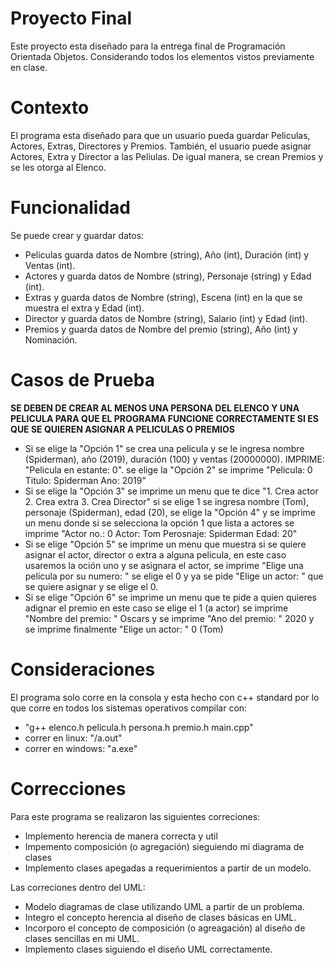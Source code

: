 # Proyecto Final 
Este proyecto esta diseñado para la entrega final de Programación Orientada Objetos. Considerando todos los elementos vistos previamente en clase. 

# Contexto
El programa esta diseñado para que un usuario pueda guardar Peliculas, Actores, Extras, Directores y Premios. 
También, el usuario puede asignar Actores, Extra y Director a las Peliulas. De igual manera, se crean Premios y se les otorga al Elenco.

# Funcionalidad
Se puede crear y guardar datos:
- Peliculas guarda datos de Nombre (string), Año (int), Duración (int) y Ventas (int). 
- Actores y guarda datos de Nombre (string), Personaje (string) y Edad (int).
- Extras y guarda datos de Nombre (string), Escena (int) en la que se muestra el extra y Edad (int).
- Director y guarda datos de Nombre (string), Salario (int) y Edad (int).
- Premios y guarda datos de Nombre del premio (string), Año (int) y Nominación. 

# Casos de Prueba
**SE DEBEN DE CREAR AL MENOS UNA PERSONA DEL ELENCO Y UNA PELICULA PARA QUE EL PROGRAMA FUNCIONE CORRECTAMENTE SI ES QUE SE QUIEREN ASIGNAR A PELICULAS O PREMIOS**

- Si se elige la "Opción 1" se crea una pelicula y se le ingresa nombre (Spiderman), año (2019), duración (100) y ventas (20000000). IMPRIME: "Pelicula en estante: 0". se elige la "Opción 2" se imprime "Pelicula: 0    Titulo: Spiderman     Ano: 2019"
- Si se elige la "Opción 3" se imprime un menu que te dice "1. Crea actor    2. Crea extra    3. Crea Director" si se elige 1 se ingresa nombre (Tom), personaje (Spiderman), edad (20), se elige la "Opción 4" y se imprime un menu donde si se selecciona la opción 1 que lista a actores se imprime "Actor no.: 0   Actor: Tom  Perosnaje: Spiderman  Edad: 20"
- Si se elige "Opción 5" se imprime un menu que muestra si se quiere asignar el actor, director o extra a alguna pelicula, en este caso usaremos la oción uno y se asignara el actor, se imprime "Elige una pelicula por su numero: " se elige el 0 y ya se pide "Elige un actor: " que se quiere asignar y se elige el 0. 
- Si se elige "Opción 6" se imprime un menu que te pide a quien quieres adignar el premio en este caso se elige el 1 (a actor) se imprime "Nombre del premio: " Oscars y se imprime "Ano del premio: " 2020 y se imprime finalmente "Elige un actor: " 0 (Tom)

# Consideraciones
El programa solo corre en la consola y esta hecho con c++ standard por lo que corre en todos los sistemas operativos
compilar con:
- "g++ elenco.h pelicula.h persona.h premio.h main.cpp"
- correr en linux: "/a.out"
- correr en windows: "a.exe"

# Correcciones
Para este programa se realizaron las siguientes correciones:
- Implemento herencia de manera correcta y util
- Impemento composición (o agregación) sieguiendo mi diagrama de clases
- Implemento clases apegadas a requerimientos a partir de un modelo.

Las correciones dentro del UML:
- Modelo diagramas de clase utilizando UML a partir de un problema.
- Integro el concepto herencia al diseño de clases básicas en UML.
- Incorporo el concepto de composición (o agreagación) al diseño de clases sencillas en mi UML.
- Implemento clases siguiendo el diseño UML correctamente.

